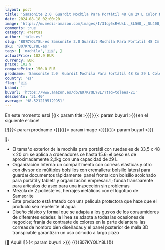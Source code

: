 ```yaml
---
layout: post
title: 'Samsonite 2.0  Guardit Mochila Para Portátil 48 Cm 29 L Color Negro Hombre   black   Cm'
date: 2024-08-18 02:00:20
image: 'https://m.media-amazon.com/images/I/31qg6xR+UsL._SL500_._SL400_.jpg'
comments: true
category: ofertas
author: 'tole.es'
slug: 'B07KYQLY8L-es Samsonite 2.0 Guardit Mochila Para Portátil 48 Cm 29 L...'
sku: 'B07KYQLY8L-es'
tags: [ 'mochila','🇪🇸', ]
actualPrice: 102.9 EUR
currency: EUR
price: 102.9
comparePrice: 150.0 EUR
prodname: 'Samsonite 2.0  Guardit Mochila Para Portátil 48 Cm 29 L Color Negro Hombre   black   Cm'
country: 'es'
flag: '🇪🇸'
brand: ''
buyurl: 'https://www.amazon.es/dp/B07KYQLY8L/?tag=tolees-21'
descuento: '31.40'
average: '98.5212195121951'
---
```


En este momento está [{{< param title >}}]({{< param buyurl >}}) en el siguiente enlace!

[![{{< param prodname >}}]({{< param image >}})]({{< param buyurl >}})

🔎:

- El tamaño exterior de la mochila para portátil con ruedas es de 33,5 x 48 x 20 cm se aplica a ordenadores de hasta 15.6; el peso es de aproximadamente 2,2kg con una capacidad de 29 L
- Organización Interna: un compartimento con correas elásticas y otro con divisor de múltiples bolsillos con cremallera; bolsillo lateral para guardar documentos rápidamente; panel frontal con bolsillo acolchado para portátil y tableta y organización empresarial; funda transparente para artículos de aseo para una inspección sin problemas
- Mezcla de 2 poliésteres, herrajes metálicos con el logotipo de Samsonite
- Este producto está tratado con una película protectora que hace que el producto sea repelente al agua
- Diseño clásico y formal que se adapta a los gustos de los consumidores de diferentes edades; la línea se adapta a todas las ocasiones de negocios; franja de contraste de colores en la parte delantera; las correas de hombro bien diseñadas y el panel posterior de malla 3D transpirable garantizan un uso cómodo a largo plazo

[🛒 Aquí!!!]({{< param buyurl >}})
{{<world>}}B07KYQLY8L{{</world>}}
